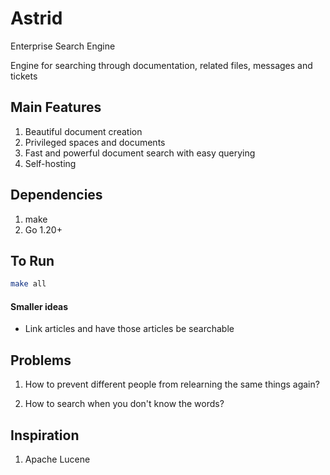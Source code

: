 # Astrid

Enterprise Search Engine

Engine for searching through documentation, related files, messages and tickets

## Main Features

1. Beautiful document creation
2. Privileged spaces and documents
3. Fast and powerful document search with easy querying
4. Self-hosting

## Dependencies

1. make
2. Go 1.20+

## To Run

```bash
make all
```

#### Smaller ideas

- Link articles and have those articles be searchable

## Problems

1. How to prevent different people from relearning the same things again?

2. How to search when you don't know the words?

## Inspiration

1. Apache Lucene
